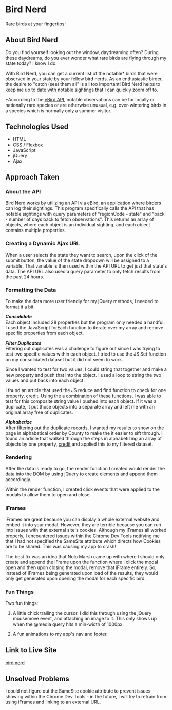 # Bird Nerd
Rare birds at your fingertips!

## About Bird Nerd

Do you find yourself looking out the window, daydreaming often? During these daydreams, do you ever wonder what rare birds are flying through my state today? I know I do.

With Bird Nerd, you can get a current list of the notable\* birds that were observed in your state by your fellow bird nerds. As an enthusiastic birder, the desire to "catch (see) them all" is all too important! Bird Nerd helps to keep me up to date with notable sightings that I can quickly zoom off to.

\*According to the [eBird API](https://documenter.getpostman.com/view/664302/S1ENwy59?version=latest#intro), notable observations can be for locally or nationally rare species or are otherwise unusual, e.g. over-wintering birds in a species which is normally only a summer visitor.

## Technologies Used

- HTML
- CSS / Flexbox
- JavaScript
- jQuery
- Ajax

## Approach Taken

### About the API

Bird Nerd works by utilizing an API via eBird, an application where birders can log their sightings. This program specifically calls the API that has notable sightings with query parameters of "regionCode - state" and "back - number of days back to fetch observations". This returns an array of objects, where each object is an individual sighting, and each object contains multiple properties.

### Creating a Dynamic Ajax URL

When a user selects the state they want to search, upon the click of the submit button, the value of the state dropdown will be assigned to a variable. That variable is then used within the API URL to get just that state's data. The API URL also used a query parameter to only fetch results from the past 24 hours.

### Formatting the Data

To make the data more user friendly for my jQuery methods, I needed to format it a bit.

***Consolidate***  
Each object included 28 properties but the program only needed a handful. I used the JavaScript forEach function to iterate over my array and remove specific properties from each object.

***Filter Duplicates***  
Filtering out duplicates was a challenge to figure out since I was trying to test two specific values within each object. I tried to use the JS Set function on my consolidated dataset but it did not seem to work.

Since I wanted to test for two values, I could string that together and make a new property and push that into the object. I used a loop to string the two values and put back into each object.

I found an article that used the JS reduce and find function to check for one property, [credit](https://dev.to/marinamosti/removing-duplicates-in-an-array-of-objects-in-js-with-sets-3fep). Using the a combination of these functions, I was able to test for this composite string value I pushed into each object. If it was a duplicate, it put those objects into a separate array and left me with an original array free of duplicates.

***Alphabetize***  
After filtering out the duplicate records, I wanted my results to show on the page in alphabetical order by County to make the it easier to sift through. I found an article that walked through the steps in alphabetizing an array of objects by one property, [credit](https://flaviocopes.com/how-to-sort-array-of-objects-by-property-javascript/) and applied this to my filtered dataset.

### Rendering

After the data is ready to go, the render function I created would render the data into the DOM by using jQuery to create elements and append them accordingly.

Within the render function, I created click events that were applied to the modals to allow them to open and close.

### iFrames

iFrames are great because you can display a whole external website and embed it into your modal. However, they are terrible because you can run into issues with that external site's cookies. Although my iFrames all worked properly, I encountered issues within the Chrome Dev Tools notifying me that I had not specified the SameSite attribute which directs how Cookies are to be shared. This was causing my app to crash!

The best fix was an idea that Nolo Marsh came up with where I should only create and append the iFrame upon the function where I click the modal open and then upon closing the modal, remove that iFrame entirely. So, instead of iFrames being generated upon load of the results, they would only get generated upon opening the modal for each specific bird.


### Fun Things
Two fun things:

1. A little chick trailing the cursor. I did this through using the jQuery mousemove event, and attaching an image to it. This only shows up when the \@media query hits a min-width of 1000px.

2. A fun animations to my app's nav and footer.

## Link to Live Site

[bird nerd](https://birdnerdalert.netlify.app/)


## Unsolved Problems

I could not figure out the SameSite cookie attribute to prevent issues showing within the Chrome Dev Tools - in the future, I will try to refrain from using iFrames and linking to an external URL.
